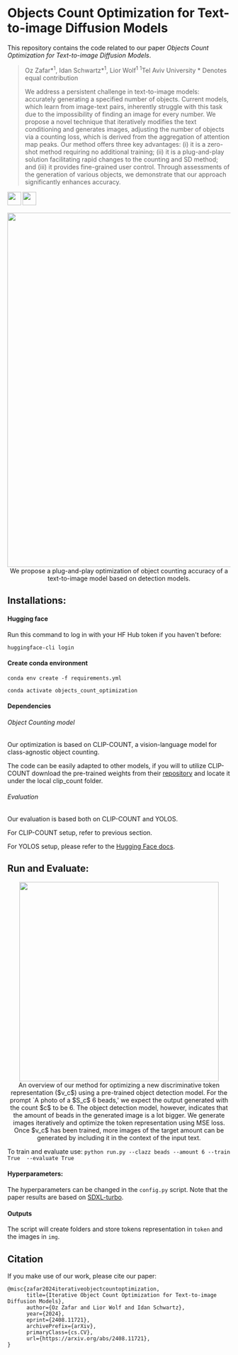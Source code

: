 # Objects Count Optimization for Text-to-image Diffusion Models

This repository contains the code related to our paper *Objects Count Optimization for Text-to-image Diffusion Models*.

> Oz Zafar\*<sup>1</sup>, Idan Schwartz\*<sup>1</sup>, Lior Wolf<sup>1</sup>
> <sup>1</sup>Tel Aviv University
> \* Denotes equal contribution
>
> We address a persistent challenge in text-to-image models: accurately generating a
specified number of objects. Current models, which learn from image-text pairs,
inherently struggle with this task due to the impossibility of finding an image for
every number. We propose a novel technique that iteratively modifies the text
conditioning and generates images, adjusting the number of objects via a counting
loss, which is derived from the aggregation of attention map peaks. Our method
offers three key advantages: (i) it is a zero-shot method requiring no additional
training; (ii) it is a plug-and-play solution facilitating rapid changes to the counting
and SD method; and (iii) it provides fine-grained user control. Through assessments
of the generation of various objects, we demonstrate that our approach significantly
enhances accuracy.
>
<a href="https://arxiv.org/abs/2408.11721"><img src="https://img.shields.io/badge/arXiv-2408.11721-b31b1b.svg" height=30.5></a> <a href="https://ozzafar.github.io/count_token/"><img src="https://img.shields.io/static/v1?label=Project&message=Website&color=red" height=30.5></a>


<p align="center">
<img src="https://github.com/ozzafar/count_token_optimization/blob/main/docs/results.png" width="800px"/>
<br>
We propose a plug-and-play optimization of object counting accuracy of a text-to-image model based on detection models.
</p>

## Installations:

#### Hugging face

Run this command to log in with your HF Hub token if you haven't before:

`huggingface-cli login`

#### Create conda environment

`conda env create -f requirements.yml`

`conda activate objects_count_optimization`

#### Dependencies

###### Object Counting model

Our optimization is based on CLIP-COUNT, a vision-language model for class-agnostic object counting.

The code can be easily adapted to other models, if you will to utilize CLIP-COUNT download the pre-trained weights from their [repository](https://github.com/songrise/CLIP-Count) and locate it under the local clip_count folder.

###### Evaluation

Our evaluation is based both on CLIP-COUNT and YOLOS.

For CLIP-COUNT setup, refer to previous section.

For YOLOS setup, please refer to the [Hugging Face docs](https://huggingface.co/docs/transformers/en/model_doc/yolos).

## Run and Evaluate:
<p align="center">
<img src="https://github.com/ozzafar/count_token_optimization/blob/main/docs/method_diagram.png" width="450px"/>
<br>
An overview of our method for optimizing a new discriminative token representation ($v_c$) using a pre-trained object detection model. For the prompt `A photo of a $S_c$ 6 beads,' we expect the output generated with the count $c$ to be 6. The object detection model, however, indicates that the amount of beads in the generated image is a lot bigger. We generate images iteratively and optimize the token representation using MSE loss. Once $v_c$ has been trained, more images of the target amount can be generated by including it in the context of the input text.
</p>


To train and evaluate use:
`python run.py --clazz beads --amount 6 --train True  --evaluate True`

#### Hyperparameters:
The hyperparameters can be changed in the `config.py` script. Note that the paper results are based on [SDXL-turbo](https://huggingface.co/stabilityai/sdxl-turbo).

#### Outputs
The script will create folders and store tokens representation in `token` and the images in `img`.


## Citation

If you make use of our work, please cite our paper:

```
@misc{zafar2024iterativeobjectcountoptimization,
      title={Iterative Object Count Optimization for Text-to-image Diffusion Models}, 
      author={Oz Zafar and Lior Wolf and Idan Schwartz},
      year={2024},
      eprint={2408.11721},
      archivePrefix={arXiv},
      primaryClass={cs.CV},
      url={https://arxiv.org/abs/2408.11721}, 
}
```